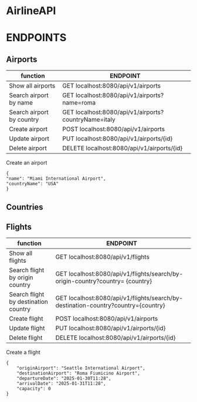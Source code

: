 # AirlineAPI

# ENDPOINTS
## Airports

| function                  | ENDPOINT                                             |
|---------------------------|------------------------------------------------------|
| Show all airports         | GET localhost:8080/api/v1/airports                   |
| Search airport by name    | GET localhost:8080/api/v1/airports?name=roma         |
| Search airport by country | GET localhost:8080/api/v1/airports?countryName=italy |  
| Create airport            | POST localhost:8080/api/v1/airports                  |  
| Update airport            | PUT localhost:8080/api/v1/airports/{id}              |  
| Delete airport            | DELETE localhost:8080/api/v1/airports/{id}           |  

Create an airport
```
{
"name": "Miami International Airport",
"countryName": "USA"
}

```
## Countries



## Flights

| function                             | ENDPOINT                                                                          |
|--------------------------------------|-----------------------------------------------------------------------------------|
| Show all flights                     | GET localhost:8080/api/v1/flights                                                 |
| Search flight by origin country      | GET localhost:8080/api/v1/flights/search/by-origin-country?country= {country}     |
| Search flight by destination country | GET localhost:8080/api/v1/flights/search/by-destination-country?country={country} |  
| Create flight                        | POST localhost:8080/api/v1/airports                                               |  
| Update flight                        | PUT localhost:8080/api/v1/airports/{id}                                           |  
| Delete flight                        | DELETE localhost:8080/api/v1/airports/{id}                                        | 

Create a flight
```
{
    "originAirport": "Seattle International Airport",
    "destinationAirport": "Roma Fiumicino Airport",
    "departureDate": "2025-01-30T11:28",
    "arrivalDate": "2025-01-31T11:28",
    "capacity": 0
}
```